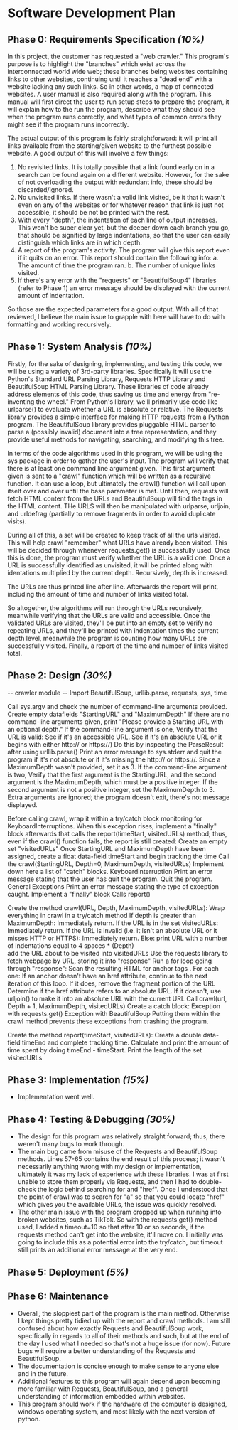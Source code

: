 # Software Development Plan

## Phase 0: Requirements Specification *(10%)*

In this project, the customer has requested a "web crawler." This program's purpose is to highlight 
the "branches" which exist across the interconnected world wide web; these branches being websites
containing links to other websites, continuing until it reaches a "dead end" with a website lacking 
any such links. So in other words, a map of connected websites. A user manual is also required along with 
the program. This manual will first direct the user to run setup steps to prepare the program, it will 
explain how to the run the program, describe what they should see when the program runs correctly, and 
what types of common errors they might see if the program runs incorrectly. 

The actual output of this program is fairly straightforward: it will print all links available from the 
starting/given website to the furthest possible website. A good output of this will involve a few things: 
1. No revisited links. It is totally possible that a link found early on in a search can be found again 
on a different website. However, for the sake of not overloading the output with redundant info, these 
should be discarded/ignored. 
2. No unvisited links. If there wasn't a valid link visited, be it that it wasn't even on any of the websites
or for whatever reason that link is just not accessible, it should be not be printed with the rest. 
3. With every "depth", the indentation of each line of output increases. This won't be super clear yet, 
but the deeper down each branch you go, that should be signified by large indentations, so that 
the user can easily distinguish which links are in which depth. 
4. A report of the program's activity. The program will give this report even if it quits on an error. 
This report should contain the following info: 
    a. The amount of time the program ran. 
    b. The number of unique links visited. 
5. If there's any error with the "requests" or "BeautifulSoup4" libraries (refer to Phase 1) an error message 
should be displayed with the current amount of indentation. 

So those are the expected parameters for a good output. With all of that reviewed, I believe the main 
issue to grapple with here will have to do with formatting and working recursively. 



## Phase 1: System Analysis *(10%)*

Firstly, for the sake of designing, implementing, and testing this code, we will be using a variety
of 3rd-party libraries. Specifically it will use the Python's Standard URL Parsing Library, Requests HTTP 
Library and BeautifulSoup HTML Parsing Library. These libraries of code already address elements of this code,
thus saving us time and energy from "re-inventing the wheel." From Python's library, we'll primarily use code
like urlparse() to evaluate whether a URL is absolute or relative. The Requests library provides a simple 
interface for making HTTP requests from a Python program. The BeautifulSoup library provides pluggable 
HTML parser to parse a (possibly invalid) document into a tree representation, and they provide 
useful methods for navigating, searching, and modifying this tree. 

In terms of the code algorithms used in this program, we will be using the sys package in order to gather 
the user's input. The program will verify that there is at least one command line argument given. This first 
argument given is sent to a "crawl" function which will be written as a recursive function. It can use a loop, 
but ultimately the crawl() function will call upon itself over and over until the base parameter is met. Until
then, requests will fetch HTML content from the URLs and BeautifulSoup will find the <a> tags in the HTML content. 
THe URLS will then be manipulated with urlparse, urljoin, and urldefrag (partially to remove fragments 
in order to avoid duplicate visits). 

During all of this, a set will be created to keep track of all the urls visited. This will help crawl "remember"
what URLs have already been visited. This will be decided through whenever requests.get() is successfully used. 
Once this is done, the program must verify whether the URL is a valid one. 
Once a URL is successfully identified as unvisited, it will be printed along with identations multiplied by 
the current depth. Recursively, depth is increased. 

The URLs are thus printed line after line. Afterwards the report will print, including the amount of time and number
of links visited total. 

So altogether, the algorithms will run through the URLs recursively, meanwhile verifying that the URLs are valid 
and accessible. Once the validated URLs are visited, they'll be put into an empty set to verify no repeating URLs, and 
they'll be printed with indentation times the current depth level, meanwhile the program is counting how many URLs are 
successfully visited. Finally, a report of the time and number of links visited total. 



## Phase 2: Design *(30%)*

-- crawler module -- 
Import BeautifulSoup, urllib.parse, requests, sys, time

Call sys.argv and check the number of command-line arguments provided. 
Create empty datafields "StartingURL" and "MaximumDepth"
If there are no command-line arguments given,
    print "Please provide a Starting URL with an optional depth."
If the command-line argument is one, 
    Verify that the URL is valid: 
        See if it's an accessible URL. 
        See if it's an absolute URL or it begins with either http:// or https://)
            Do this by inspecting the ParseResult after using urllib.parse()
            Print an error message to sys.stderr and quit the program if it's not absolute or if it's missing the http:// or https://. 
    Since a MaximumDepth wasn't provided, set it as 3. 
If the command-line argument is two, 
    Verify that the first argument is the StartingURL, and the second argument is the MaximumDepth, which must be a positive integer. 
    If the second argument is not a positive integer, set the MaximumDepth to 3. 
Extra arguments are ignored; the program doesn't exit, there's not message displayed.

Before calling crawl, wrap it within a try/catch block monitoring for KeyboardInterruptions. When this exception rises, 
implement a "finally" block afterwards that calls the report(timeStart, visitedURLs) method; thus, even if the crawl()
function fails, the report is still created:
    Create an empty set "visitedURLs"
    Once StartingURL and MaximumDepth have been assigned, create a float data-field timeStart and begin tracking the time 
    Call the crawl(StartingURL, Depth=0, MaximumDepth, visitedURLs)
Implement down here a list of "catch" blocks. 
    KeyboardInterruption
        Print an error message stating that the user has quit the program. 
        Quit the program.
    General Exceptions 
        Print an error message stating the type of exception caught. 
Implement a "finally" block
    Calls report() 

Create the method crawl(URL, Depth, MaximumDepth, visitedURLs):
    Wrap everything in crawl in a try/catch method
        If depth is greater than MaximumDepth:
            Immediately return. 
        If the URL is in the set visitedURLs:
            Immediately return.
        If the URL is invalid (i.e. it isn't an absolute URL or it misses HTTP or HTTPS): 
            Immediately return.
        Else: 
            print URL with a number of indentations equal to 4 spaces * (Depth)  
            add the URL about to be visited into visitedURLs
            Use the requests library to fetch webpage by URL, storing it into "response"
            Run a for loop going through "response": 
                Scan the resulting HTML for anchor tags <a>. For each one: 
                    If an anchor doesn't have an href attribute, continue to the next iteration of this loop. 
                    If it does, remove the fragment portion of the URL 
                    Determine if the href attribute refers to an absolute URL. 
                        If it doesn't, use urljoin() to make it into an absolute URL with the current URL
                    Call crawl(url, Depth + 1, MaximumDepth, visitedURLs)
    Create a catch block: 
        Exception with requests.get() 
        Exception with BeautifulSoup
            Putting them within the crawl method prevents these exceptions from crashing the program. 

Create the method report(timeStart, visitedURLs):
    Create a double data-field timeEnd and complete tracking time. 
    Calculate and print the amount of time spent by doing timeEnd - timeStart. 
    Print the length of the set visitedURLs
    

## Phase 3: Implementation *(15%)*

* Implementation went well. 

## Phase 4: Testing & Debugging *(30%)*

* The design for this program was relatively straight forward; thus, there weren't many bugs to work through. 
* The main bug came from misuse of the Requests and BeautifulSoup methods. Lines 57-65 contains the end result 
of this process; it wasn't necessarily anything wrong with my design or implementation, ultimately it was my 
lack of experience with these libraries. I was at first unable to store them properly via Requests, and then I had
to double-check the logic behind searching for <a> and "href". Once I understood that the point of crawl was to 
search for "a" so that you could locate "href" which gives you the available URLs, the issue was quickly resolved. 
* The other main issue with the program cropped up when running into broken websites, such as TikTok. So with the 
requests.get() method used, I added a timeout=10 so that after 10 or so seconds, if the requests method can't 
get into the website, it'll move on. I initially was going to include this as a potential error into the try/catch, 
but timeout still prints an additional error message at the very end. 


## Phase 5: Deployment *(5%)*

## Phase 6: Maintenance

* Overall, the sloppiest part of the program is the main method. Otherwise I kept things pretty tidied up with 
the report and crawl methods. I am still confused about how exactly Requests and BeautifulSoup work, specifically 
in regards to all of their methods and such, but at the end of the day I used what I needed so that's not a huge
issue (for now). Future bugs will require a better understanding of the Requests and BeautifulSoup.
* The documentation is concise enough to make sense to anyone else and in the future.
* Additional features to this program will again depend upon becoming more familiar with Requests, BeautifulSoup, 
and a general understanding of information embedded within websites. 
* This program should work if the hardware of the computer is designed, windows operating system, and most likely 
with the next version of python. 
